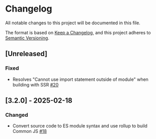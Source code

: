 # Changelog

All notable changes to this project will be documented in this file.

The format is based on [Keep a Changelog](https://keepachangelog.com/en/1.1.0/),
and this project adheres to [Semantic Versioning](https://semver.org/spec/v2.0.0.html).

## [Unreleased]

### Fixed

- Resolves "Cannot use import statement outside of module" when building with SSR [#20](https://github.com/bugsnag/cuid/pull/20)

## [3.2.0] - 2025-02-18

### Changed

- Convert source code to ES module syntax and use rollup to build Common JS [#18](https://github.com/bugsnag/cuid/pull/18)
